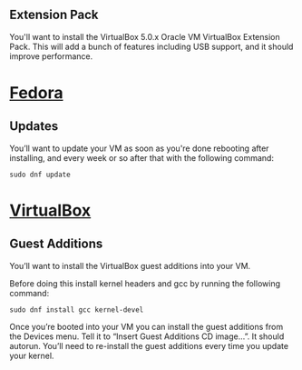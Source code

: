 Extension Pack
--------------

You'll want to install the VirtualBox 5.0.x Oracle VM VirtualBox Extension Pack. This will add a bunch of features including USB support, and it should improve performance.

[Fedora](https://getfedora.org/)
======

Updates
-------

You’ll want to update your VM as soon as you're done rebooting after installing, and every week or so after that with the following command:

    sudo dnf update

[VirtualBox](https://www.virtualbox.org/)
==========

Guest Additions
---------------

You’ll want to install the VirtualBox guest additions into your VM.

Before doing this install kernel headers and gcc by running the following command:

    sudo dnf install gcc kernel-devel

Once you’re booted into your VM you can install the guest additions from the Devices menu. Tell it to “Insert Guest Additions CD image...”. It should autorun. You’ll need to re-install the guest additions every time you update your kernel.
